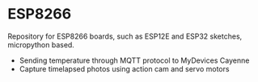# ESP8266
Repository for ESP8266 boards, such as ESP12E and ESP32 sketches, micropython based.

* Sending temperature through MQTT protocol to MyDevices Cayenne
* Capture timelapsed photos using action cam and servo motors
